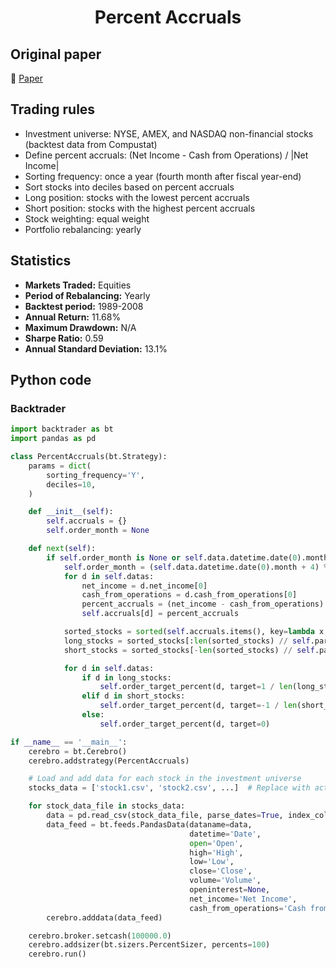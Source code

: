 <div align="center">
  <h1>Percent Accruals</h1>
</div>

## Original paper

📕 [Paper](https://papers.ssrn.com/sol3/papers.cfm?abstract_id=1558464)

## Trading rules

- Investment universe: NYSE, AMEX, and NASDAQ non-financial stocks (backtest data from Compustat)
- Define percent accruals: (Net Income - Cash from Operations) / |Net Income|
- Sorting frequency: once a year (fourth month after fiscal year-end)
- Sort stocks into deciles based on percent accruals
- Long position: stocks with the lowest percent accruals
- Short position: stocks with the highest percent accruals
- Stock weighting: equal weight
- Portfolio rebalancing: yearly

## Statistics

- **Markets Traded:** Equities
- **Period of Rebalancing:** Yearly
- **Backtest period:** 1989-2008
- **Annual Return:** 11.68%
- **Maximum Drawdown:** N/A
- **Sharpe Ratio:** 0.59
- **Annual Standard Deviation:** 13.1%

## Python code

### Backtrader

```python
import backtrader as bt
import pandas as pd

class PercentAccruals(bt.Strategy):
    params = dict(
        sorting_frequency='Y',
        deciles=10,
    )

    def __init__(self):
        self.accruals = {}
        self.order_month = None

    def next(self):
        if self.order_month is None or self.data.datetime.date(0).month == self.order_month:
            self.order_month = (self.data.datetime.date(0).month + 4) % 12
            for d in self.datas:
                net_income = d.net_income[0]
                cash_from_operations = d.cash_from_operations[0]
                percent_accruals = (net_income - cash_from_operations) / abs(net_income)
                self.accruals[d] = percent_accruals

            sorted_stocks = sorted(self.accruals.items(), key=lambda x: x[1])
            long_stocks = sorted_stocks[:len(sorted_stocks) // self.params.deciles]
            short_stocks = sorted_stocks[-len(sorted_stocks) // self.params.deciles:]

            for d in self.datas:
                if d in long_stocks:
                    self.order_target_percent(d, target=1 / len(long_stocks))
                elif d in short_stocks:
                    self.order_target_percent(d, target=-1 / len(short_stocks))
                else:
                    self.order_target_percent(d, target=0)

if __name__ == '__main__':
    cerebro = bt.Cerebro()
    cerebro.addstrategy(PercentAccruals)

    # Load and add data for each stock in the investment universe
    stocks_data = ['stock1.csv', 'stock2.csv', ...]  # Replace with actual stock data file paths

    for stock_data_file in stocks_data:
        data = pd.read_csv(stock_data_file, parse_dates=True, index_col=0)
        data_feed = bt.feeds.PandasData(dataname=data,
                                        datetime='Date',
                                        open='Open',
                                        high='High',
                                        low='Low',
                                        close='Close',
                                        volume='Volume',
                                        openinterest=None,
                                        net_income='Net Income',
                                        cash_from_operations='Cash from Operations')
        cerebro.adddata(data_feed)

    cerebro.broker.setcash(100000.0)
    cerebro.addsizer(bt.sizers.PercentSizer, percents=100)
    cerebro.run()
```